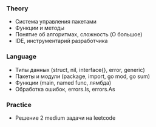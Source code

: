 ### Theory

- Система управления пакетами
- Функции и методы
- Понятие об алгоритмах, сложность (O большое)
- IDE, инструментарий разработчика

### Language

- Типы данных (struct, nil, interface{}, error, generic)
- Пакеты и модули (package, import, go mod, go sum)
- Функции (main, named func, лямбда)
- Обработка ошибок, errors.Is, errors.As

### Practice

- Решение 2 medium задачи на leetcode